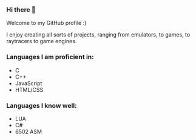 ### Hi there 👋

Welcome to my GitHub profile :)

I enjoy creating all sorts of projects, ranging from emulators, to games, to raytracers to game engines.

### Languages I am proficient in:
- C
- C++
- JavaScript
- HTML/CSS
### Languages I know well:
- LUA
- C#
- 6502 ASM 
